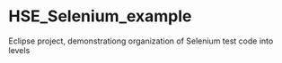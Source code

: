 # HSE_Selenium_example
Eclipse project, demonstrationg organization of Selenium test code into levels
